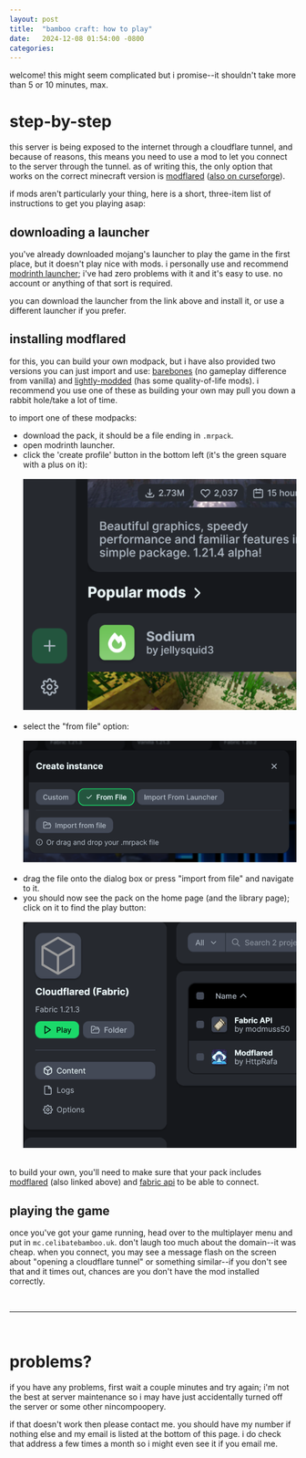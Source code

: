 ```yaml
---
layout: post
title:  "bamboo craft: how to play"
date:   2024-12-08 01:54:00 -0800
categories:
---
```

welcome! this might seem complicated but i promise--it shouldn't take more than 5 or 10 minutes, max.

# step-by-step
this server is being exposed to the internet through a cloudflare tunnel, and because of reasons, this means you need to use a mod to let you connect to the server through the tunnel. as of writing this, the only option that works on the correct minecraft version is [modflared](https://modrinth.com/mod/modflared) ([also on curseforge](https://www.curseforge.com/minecraft/mc-mods/modflared)).

if mods aren't particularly your thing, here is a short, three-item list of instructions to get you playing asap:

## downloading a launcher
you've already downloaded mojang's launcher to play the game in the first place, but it doesn't play nice with mods. i personally use and recommend [modrinth launcher](https://modrinth.com/app); i've had zero problems with it and it's easy to use. no account or anything of that sort is required.

you can download the launcher from the link above and install it, or use a different launcher if you prefer.

## installing modflared
for this, you can build your own modpack, but i have also provided two versions you can just import and use: [barebones](/assets/dl/bamboo-craft/barebones.mrpack) (no gameplay difference from vanilla) and [lightly-modded](/assets/dl/bamboo-craft/lightly-modded.mrpack) (has some quality-of-life mods). i recommend you use one of these as building your own may pull you down a rabbit hole/take a lot of time.

to import one of these modpacks:
- download the pack, it should be a file ending in `.mrpack`.
- open modrinth launcher.
- click the 'create profile' button in the bottom left (it's the green square with a plus on it): <br /><br />
  ![modrinth "create profile" button](/assets/images/bamboo-craft/modrinth-create-profile.png) <br /><br />
- select the "from file" option: <br /><br />
  ![modrinth "create instance" dialog, "from file" tab](/assets/images/bamboo-craft/modrinth-from-file-dialog.png) <br /><br />
- drag the file onto the dialog box or press "import from file" and navigate to it.
- you should now see the pack on the home page (and the library page); click on it to find the play button: <br /><br />
  ![modrinth profile, showing "play" button](/assets/images/bamboo-craft/modrinth-profile-play-button.png) <br /><br />

to build your own, you'll need to make sure that your pack includes [modflared](https://modrinth.com/mod/modflared) (also linked above) and [fabric api](https://modrinth.com/mod/fabric-api) to be able to connect.

## playing the game
once you've got your game running, head over to the multiplayer menu and put in `mc.celibatebamboo.uk`. don't laugh too much about the domain--it was cheap. when you connect, you may see a message flash on the screen about "opening a cloudflare tunnel" or something similar--if you don't see that and it times out, chances are you don't have the mod installed correctly.

<br />

---

<br />

# problems?
if you have any problems, first wait a couple minutes and try again; i'm not the best at server maintenance so i may have just accidentally turned off the server or some other nincompoopery.

if that doesn't work then please contact me. you should have my number if nothing else and my email is listed at the bottom of this page. i do check that address a few times a month so i might even see it if you email me.